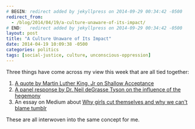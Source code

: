 ```yaml
---
# BEGIN: redirect added by jekyllpress on 2014-09-29 00:34:42 -0500
redirect_from:
  - /blog/2014/04/19/a-culture-unaware-of-its-impact/
# END:   redirect added by jekyllpress on 2014-09-29 00:34:42 -0500
layout: post
title: "A Culture Unaware of Its Impact"
date: 2014-04-19 10:09:38 -0500
categories: politics
tags: [social-justice, culture, unconscious-oppression]
---
```


Three things have come across my view this week that are all tied together:

1. [A quote by Martin Luther King, Jr on Shallow Acceptance](http://blog.tamouse.org/blog/2014/04/18/shallow-acceptance-from-people-of-good-will-is-mor/)
2. [A panel response by Dr. Neil deGrasse Tyson on the influence of the hegemony](https://www.youtube.com/watch?v=KEeBPSvcNZQ#t=3690)
3. An essay on Medium about [Why girls cut themselves and why we can't blame tumblr](https://medium.com/editors-picks/7c792f3b9b07)

These are all interwoven into the same concept for me.
